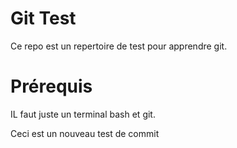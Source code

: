 # Git Test

Ce repo est un repertoire de test pour apprendre git.

# Prérequis

IL faut juste un terminal bash et git.


Ceci est un nouveau test de commit